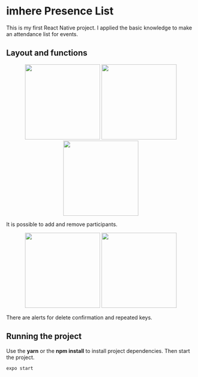 <h1>
  imhere Presence List
</h1>

This is my first React Native project. I applied the basic knowledge to make an attendance list for events.

## Layout and functions

<p align="center">
  <img src="https://github.com/lilicrst/imhere/blob/master/readme/home.jpg" width="200" />
  <img src="https://github.com/lilicrst/imhere/blob/master/readme/home_1.jpg" width="200" />
  <img src="https://github.com/lilicrst/imhere/blob/master/readme/home_2.jpg" width="200" />
</p>


It is possible to add and remove participants.

<p align="center">
  <img src="https://github.com/lilicrst/imhere/blob/master/readme/alert.jpg" width="200" />
  <img src="https://github.com/lilicrst/imhere/blob/master/readme/alert_1.jpg" width="200"/>
</p>


There are alerts for delete confirmation and repeated keys.

## Running the project

Use the **yarn** or the **npm install** to install project dependencies.
Then start the project.

```cl
expo start
```

